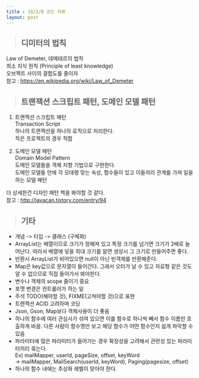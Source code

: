 ```yaml
---
title : 18/2/8 코드 리뷰
layout: post
---
```


>## 디미터의 법칙  

Law of Demeter, 데메테르의 법칙  
최소 지식 원칙 (Principle of least knowledge)  
오브젝트 사이의 결합도를 줄이자   
참고 : <https://en.wikipedia.org/wiki/Law_of_Demeter>  

>## 트랜잭션 스크립트 패턴, 도메인 모델 패턴  

1. 트랜잭션 스크립트 패턴  
Transaction Script  
하나의 트랜잭션을 하나의 로직으로 처리한다.  
작은 프로젝트의 경우 적합  

1. 도메인 모델 패턴  
Domain Model Pattern  
도메인 모델들을 객체 지향 기법으로 구현한다.  
도메인 모델들 안에 각 모데렝 맞는 속성, 함수들이 있고 이들끼리 관계를 가져 일을 하는 모델 패턴  

더 상세한건 디자인 패턴 책을 봐야할 것 같다.  
참고 : <http://javacan.tistory.com/entry/94>

>## 기타

* 개념 -> 타입 -> 클래스 (구체화)  
* ArrayList는 배열이므로 크기가 정해져 있고 특정 크기를 넘기면 크기가 2배로 늘어난다. 따라서 배열에 넣을 최대 크기를 알면 생성시 그 크기로 만들어주면 좋다.  
* 반환시 ArrayList가 비어있으면 null이 아닌 빈객체를 반환해준다.  
* Map은 key값으로 문자열이 들어간다. 그래서 오타가 날 수 있고 자료형 같은 것도 알 수 없으므로 직접 들어가서 봐야한다.   
* 변수나 객체의 scope 줄이기 중요  
* 포맷 변경은 컨트롤러가 하는 일  
* 주석 TODO(해야할 것), FIXME(고쳐야할 것)으로 표현  
* 트랜잭션 ACID 고려하며 코딩  
* Json, Gson, Map보다 객체사용이 더 좋음  
* 하나의 함수에 여러 관심사가 섞여 있으면 이를 함수로 하나씩 빼서 함수 이름만 호출하게 바꿈. 다른 사람이 함수명만 보고 해당 함수가 어떤 함수인지 쉽게 파악할 수 있음  
* 파라미터에 많은 파라미터가 들어가는 경우 확장성을 고려해서 관련성 있는 파라미터끼리 묶는다.  
Ex) mailMapper, userId, pageSize, offset, keyWord  
-> mailMapper, MailSearch(userId, keyWord), Paging(pagesize, offset)  
* 하나의 함수 내에는 추상화 레벨이 맞아야 한다.  